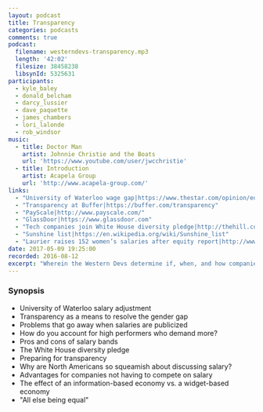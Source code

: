 ```yaml
---
layout: podcast
title: Transparency
categories: podcasts
comments: true
podcast:
  filename: westerndevs-transparency.mp3
  length: '42:02'
  filesize: 38458238
  libsynId: 5325631
participants:
  - kyle_baley
  - donald_belcham
  - darcy_lussier
  - dave_paquette
  - james_chambers
  - lori_lalonde
  - rob_windsor
music:
  - title: Doctor Man
    artist: Johnnie Christie and the Boats
    url: 'https://www.youtube.com/user/jwcchristie'
  - title: Introduction
    artist: Acapela Group
    url: 'http://www.acapela-group.com/'
links:
  - "University of Waterloo wage gap|https://www.thestar.com/opinion/editorials/2016/08/08/university-of-waterloo-must-resolve-the-root-causes-of-the-pay-gap-between-male-and-female-faculty-members-editorial.html"
  - "Transparency at Buffer|https://buffer.com/transparency"
  - "PayScale|http://www.payscale.com/"
  - "GlassDoor|https://www.glassdoor.com"
  - "Tech companies join White House diversity pledge|http://thehill.com/policy/technology/284517-white-house-pressures-30-tech-companies-to-sign-diversity-pledge"
  - "Sunshine list|https://en.wikipedia.org/wiki/Sunshine_list"
  - "Laurier raises 152 women’s salaries after equity report|http://www.therecord.com/news-story/7294215-laurier-raises-152-women-s-salaries-after-equity-report/"
date: 2017-05-09 19:25:00
recorded: 2016-08-12
excerpt: "Wherein the Western Devs determine if, when, and how companies should publish salary and diversity numbers"
---
```


### Synopsis

* University of Waterloo salary adjustment
* Transparency as a means to resolve the gender gap
* Problems that go away when salaries are publicized
* How do you account for high performers who demand more?
* Pros and cons of salary bands
* The White House diversity pledge
* Preparing for transparency
* Why are North Americans so squeamish about discussing salary?
* Advantages for companies not having to compete on salary
* The effect of an information-based economy vs. a widget-based economy
* "All else being equal"
